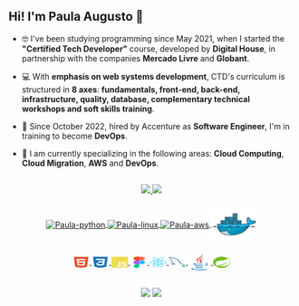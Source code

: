 ## Hi! I'm Paula Augusto 👋


- 🤓 I've been studying programming since May 2021, when I started the **"Certified Tech Developer"** course, developed by **Digital House**, in partnership with the companies **Mercado Livre** and **Globant**.

- 💻 With **emphasis on web systems development**, CTD's curriculum is structured in **8 axes**: **fundamentals, front-end, back-end, infrastructure, quality, database, complementary technical workshops and soft skills training**.

- 💼 Since October 2022, hired by Accenture as **Software Engineer**, I'm in training to become **DevOps**.

- 🤖 I am currently specializing in the following areas: **Cloud Computing**, **Cloud Migration**, **AWS** and **DevOps**.


##

<div align="center">
  <a href="https://github.com/pcamposaugusto">
  <img height="180em" src="https://github-readme-stats.vercel.app/api?username=pcamposaugusto&show_icons=true&theme=tokyonight&include_all_commits=true&count_private=true"/>
  <img height="180em" src="https://github-readme-stats.vercel.app/api/top-langs/?username=pcamposaugusto&layout=compact&langs_count=7&theme=tokyonight"/>
</div>

<div align="center" style="display: inline_block"><br>
  <img align="center" alt="Paula-python" height="60" width="70" src="https://cdn.jsdelivr.net/gh/devicons/devicon/icons/python/python-original.svg" />
  <img align="center" alt="Paula-linux" height="60" width="70" src="https://cdn.jsdelivr.net/gh/devicons/devicon/icons/linux/linux-original.svg" />        
  <img align="center" alt="Paula-aws" height="90" width="100" src="https://cdn.jsdelivr.net/gh/devicons/devicon/icons/amazonwebservices/amazonwebservices-plain-wordmark.svg" />
  <img align="center" alt="Paula-Docker" height="70" width="80" src="https://raw.githubusercontent.com/devicons/devicon/master/icons/docker/docker-original.svg">
</div>
<div align="center" style="display: inline_block"><br>
  <img align="center" alt="Paula-HTML" height="20" width="30" src="https://raw.githubusercontent.com/devicons/devicon/master/icons/html5/html5-plain.svg">
  <img align="center" alt="Paula-CSS" height="20" width="30" src="https://raw.githubusercontent.com/devicons/devicon/master/icons/css3/css3-plain.svg">
  <img align="center" alt="Paula-Js" height="20" width="30" src="https://raw.githubusercontent.com/devicons/devicon/master/icons/javascript/javascript-plain.svg">
  <img align="center" alt="Paula-Figma" height="20" width="30" src="https://raw.githubusercontent.com/devicons/devicon/master/icons/figma/figma-original.svg">
  <img align="center" alt="Paula-React" height="20" width="30" src="https://raw.githubusercontent.com/devicons/devicon/master/icons/react/react-original.svg">
  <img align="center" alt="Paula-Sql" height="20" width="30" src="https://raw.githubusercontent.com/devicons/devicon/master/icons/mysql/mysql-original.svg">
  <img align="center" alt="Paula-Java" height="30" width="40" src="https://raw.githubusercontent.com/devicons/devicon/master/icons/java/java-original.svg">
  <img align="center" alt="Paula-Spring" height="20" width="30" src="https://raw.githubusercontent.com/devicons/devicon/master/icons/spring/spring-original.svg">
</div>
  
##
  
<div align="center">
   <a href="https://www.linkedin.com/in/pcamposaugusto/" target="_blank"><img src="https://img.shields.io/badge/-LinkedIn-%230077B5?style=for-the-badge&logo=linkedin&logoColor=white" target="_blank"></a> 
  <a href = "mailto:paulaocaugusto@gmail.com"><img src="https://img.shields.io/badge/Gmail-D14836?style=for-the-badge&logo=gmail&logoColor=white" target="_blank"></a>
</div>
